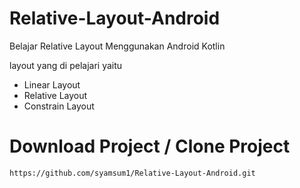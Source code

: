 # Relative-Layout-Android
Belajar Relative Layout Menggunakan Android Kotlin

layout yang di pelajari yaitu
* Linear Layout
* Relative Layout
* Constrain Layout

# Download Project / Clone Project

``
https://github.com/syamsum1/Relative-Layout-Android.git
``
